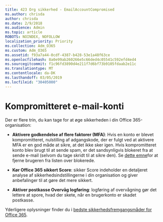 ```yaml
---
title: 423 Org sikkerhed - EmailAccountCompromised
ms.author: chrisda
author: chrisda
ms.date: 2/9/2018
ms.audience: Admin
ms.topic: article
ROBOTS: NOINDEX, NOFOLLOW
localization_priority: Priority
ms.collection: Adm_O365
ms.custom: Adm_O365
ms.assetid: f93a7a44-0cdf-4387-b428-53e1a48f63ce
ms.openlocfilehash: 8a0e99ab260266e5c66ded4c05541c592efd4ed4
ms.sourcegitcommit: f1c96fd3890d4e211f7d6bf73b9105fdaab2e11c
ms.translationtype: MT
ms.contentlocale: da-DK
ms.lasthandoff: 03/05/2019
ms.locfileid: "30405000"
---
```

# <a name="compromised-email-accounts"></a>Kompromitteret e-mail-konti

Der er flere trin, du kan tage for at øge sikkerheden i din Office 365-organisation:
  
- **Aktivere godkendelse af flere faktorer (MFA)**: Hvis en konto er blevet kompromitteret, nulstilling af adgangskode, der er fulgt ved at aktivere MFA er en god måde at sikre, at det ikke sker igen. Hvis kompromitteret konto blev brugt til at sende spam, er det sandsynligvis blokeret fra at sende e-mail (selvom du tage skridt til at sikre den). Se [dette emne](https://technet.microsoft.com/library/ms.exch.eac.actioncenter.aspx)for at fjerne brugeren fra listen over blokerede.
    
- **Kør Office 365 sikkert Score**: sikker Score indeholder en detaljeret analyse af sikkerhedsindstillingerne i din organisation og giver anbefalinger til at gøre det mere sikkert.
    
- **Aktiver postkasse Overvåg logføring**: logføring af overvågning gør det lettere at spore, hvad der skete, når en brugerkonto er skadet postkasse.
    
Yderligere oplysninger finder du i [bedste sikkerhedsfremgangsmåder for Office 365](https://support.office.com/article/9295e396-e53d-49b9-ae9b-0b5828cdedc3.aspx).
  

